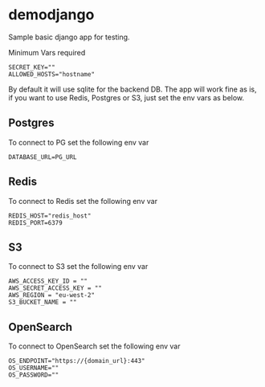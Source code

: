 # demodjango

Sample basic django app for testing.

Minimum Vars required

```
SECRET_KEY=""
ALLOWED_HOSTS="hostname"
```

By default it will use sqlite for the backend DB.  The app will work fine as is, if you want to use Redis, Postgres or S3, just set the env vars as below.

## Postgres

To connect to PG set the following env var
```
DATABASE_URL=PG_URL
```

## Redis

To connect to Redis set the following env var
```
REDIS_HOST="redis_host"
REDIS_PORT=6379
```

## S3

To connect to S3 set the following env var
```
AWS_ACCESS_KEY_ID = ""
AWS_SECRET_ACCESS_KEY = ""
AWS_REGION = "eu-west-2"
S3_BUCKET_NAME = ""
```

## OpenSearch

To connect to OpenSearch set the following env var
```
OS_ENDPOINT="https://{domain_url}:443"
OS_USERNAME=""
OS_PASSWORD=""
```

